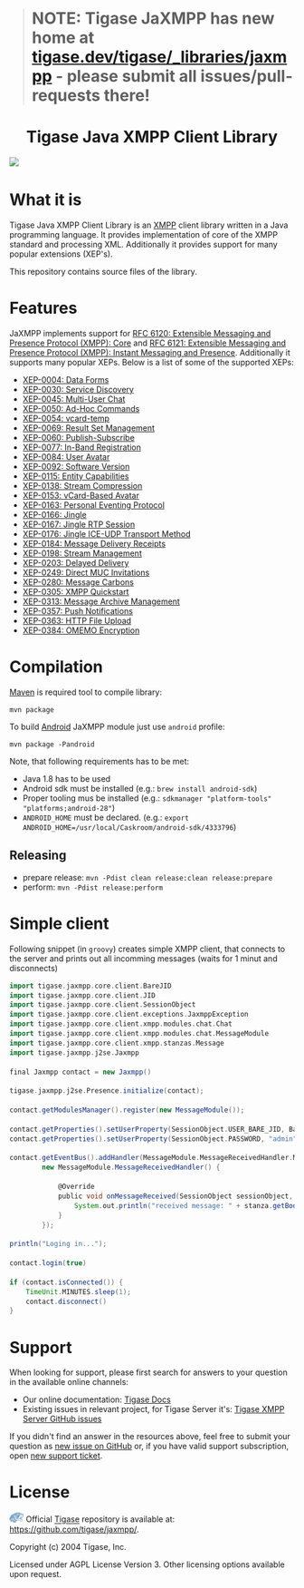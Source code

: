 > # NOTE: Tigase JaXMPP has new home at [tigase.dev/tigase/_libraries/jaxmpp](https://tigase.dev/tigase/_libraries/jaxmpp/) - please submit all issues/pull-requests there!


<h1 align="center">
  Tigase Java XMPP Client Library
</h1>

![](jaxmpp-documentation/src/main/restructured/images/logo_320.png)
# What it is

Tigase Java XMPP Client Library is an [XMPP](https://xmpp.org) client library written in a Java programming language. 
It provides implementation of core of the XMPP standard and processing XML. Additionally it provides support for many popular extensions (XEP's). 

This repository contains source files of the library.

# Features
JaXMPP implements support for [RFC 6120: Extensible Messaging and Presence Protocol (XMPP): Core](https://xmpp.org/rfcs/rfc6120.html) and [RFC 6121: Extensible Messaging and Presence Protocol (XMPP): Instant Messaging and Presence](https://xmpp.org/rfcs/rfc6121.html).
Additionally it supports many popular XEPs. Below is a list of some of the supported XEPs:

* [XEP-0004: Data Forms](https://xmpp.org/extensions/xep-0004.html)
* [XEP-0030: Service Discovery](https://xmpp.org/extensions/xep-0030.html)
* [XEP-0045: Multi-User Chat](https://xmpp.org/extensions/xep-0045.html)
* [XEP-0050: Ad-Hoc Commands](https://xmpp.org/extensions/xep-0050.html)
* [XEP-0054: vcard-temp](https://xmpp.org/extensions/xep-0054.html)
* [XEP-0069: Result Set Management](https://xmpp.org/extensions/xep-0059.html)
* [XEP-0060: Publish-Subscribe](https://xmpp.org/extensions/xep-0060.html)
* [XEP-0077: In-Band Registration](https://xmpp.org/extensions/xep-0077.html)
* [XEP-0084: User Avatar](https://xmpp.org/extensions/xep-0084.html)
* [XEP-0092: Software Version](https://xmpp.org/extensions/xep-0092.html)
* [XEP-0115: Entity Capabilities](https://xmpp.org/extensions/xep-0115.html)
* [XEP-0138: Stream Compression](https://xmpp.org/extensions/xep-0138.html)
* [XEP-0153: vCard-Based Avatar](https://xmpp.org/extensions/xep-0153.html)
* [XEP-0163: Personal Eventing Protocol](https://xmpp.org/extensions/xep-0163.html)
* [XEP-0166: Jingle](https://xmpp.org/extensions/xep-0166.html)
* [XEP-0167: Jingle RTP Session](https://xmpp.org/extensions/xep-0167.html)
* [XEP-0176: Jingle ICE-UDP Transport Method](https://xmpp.org/extensions/xep-0176.html)
* [XEP-0184: Message Delivery Receipts](https://xmpp.org/extensions/xep-0184.html)
* [XEP-0198: Stream Management](https://xmpp.org/extensions/xep-0198.html)
* [XEP-0203: Delayed Delivery](https://xmpp.org/extensions/xep-0203.html)
* [XEP-0249: Direct MUC Invitations](https://xmpp.org/extensions/xep-0249.html)
* [XEP-0280: Message Carbons](https://xmpp.org/extensions/xep-0280.html)
* [XEP-0305: XMPP Quickstart](https://xmpp.org/extensions/xep-0305.html)
* [XEP-0313: Message Archive Management](https://xmpp.org/extensions/xep-0313.html)
* [XEP-0357: Push Notifications](https://xmpp.org/extensions/xep-0357.html)
* [XEP-0363: HTTP File Upload](https://xmpp.org/extensions/xep-0363.html)
* [XEP-0384: OMEMO Encryption](https://xmpp.org/extensions/xep-0384.html)

# Compilation 

[Maven](https://maven.apache.org/) is required tool to compile library:

    mvn package

To build [Android](https://developer.android.com/) JaXMPP module just use `android` profile:

    mvn package -Pandroid 

Note, that following requirements has to be met:
* Java 1.8 has to be used
* Android sdk must be installed (e.g.: `brew install android-sdk`)
* Proper tooling mus be installed (e.g.: `sdkmanager "platform-tools" "platforms;android-28"`)
* `ANDROID_HOME` must be declared. (e.g.: `export ANDROID_HOME=/usr/local/Caskroom/android-sdk/4333796`)

## Releasing

* prepare release: `mvn -Pdist clean release:clean release:prepare`
* perform: `mvn -Pdist release:perform`

# Simple client

Following snippet (in `groovy`) creates simple XMPP client, that connects to the server and prints out all incomming messages (waits for 1 minut and disconnects)

```groovy
import tigase.jaxmpp.core.client.BareJID
import tigase.jaxmpp.core.client.JID
import tigase.jaxmpp.core.client.SessionObject
import tigase.jaxmpp.core.client.exceptions.JaxmppException
import tigase.jaxmpp.core.client.xmpp.modules.chat.Chat
import tigase.jaxmpp.core.client.xmpp.modules.chat.MessageModule
import tigase.jaxmpp.core.client.xmpp.stanzas.Message
import tigase.jaxmpp.j2se.Jaxmpp

final Jaxmpp contact = new Jaxmpp()

tigase.jaxmpp.j2se.Presence.initialize(contact);

contact.getModulesManager().register(new MessageModule());

contact.getProperties().setUserProperty(SessionObject.USER_BARE_JID, BareJID.bareJIDInstance("admin@atlantiscity"))
contact.getProperties().setUserProperty(SessionObject.PASSWORD, "admin")

contact.getEventBus().addHandler(MessageModule.MessageReceivedHandler.MessageReceivedEvent.class,
        new MessageModule.MessageReceivedHandler() {

            @Override
            public void onMessageReceived(SessionObject sessionObject, Chat chat, Message stanza) {
                System.out.println("received message: " + stanza.getBody());
            }
        });

println("Loging in...");

contact.login(true)

if (contact.isConnected()) {
    TimeUnit.MINUTES.sleep(1);
    contact.disconnect()
}
```

# Support

When looking for support, please first search for answers to your question in the available online channels:

* Our online documentation: [Tigase Docs](https://docs.tigase.net)
* Existing issues in relevant project, for Tigase Server it's: [Tigase XMPP Server GitHub issues](https://github.com/tigase/jaxmpp/issues)

If you didn't find an answer in the resources above, feel free to submit your question as [new issue on GitHub](https://github.com/tigase/jaxmpp/issues/new/choose) or, if you have valid support subscription, open [new support ticket](https://tigase.net/technical-support).


# License

<img alt="Tigase Tigase Logo" src="https://github.com/tigase/website-assets/blob/master/tigase/images/tigase-logo.png?raw=true" width="25"/> Official <a href="https://tigase.net/">Tigase</a> repository is available at: https://github.com/tigase/jaxmpp/.

Copyright (c) 2004 Tigase, Inc.

Licensed under AGPL License Version 3. Other licensing options available upon request.
